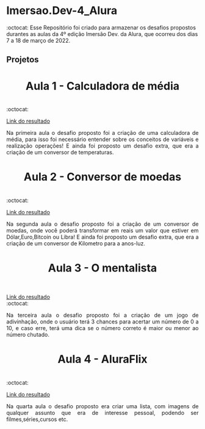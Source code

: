 # Imersao.Dev-4_Alura
:octocat: Esse Repositório foi criado para armazenar os desafios propostos durantes as aulas da 4º edição Imersão Dev. da Alura, que ocorreu dos dias 7 a 18 de março de 2022. 






## Projetos
<h1 align="center">Aula 1 - Calculadora de média</h1> <br />:octocat:



[Link do resultado](https://codepen.io/sa-g0s/full/xxPeXYg) <br />


<p align="justify">Na primeira aula o desafio proposto foi a criação de uma calculadora de média, para isso foi necessário entender sobre os conceitos de variáveis e realização operações! E ainda foi proposto um desafio extra, que era a criação de um conversor de temperaturas.</p>


<h1 align="center">Aula 2 - Conversor de moedas</h1> <br />:octocat:

[Link do resultado](https://codepen.io/sa-g0s/full/OJOYjXN) <br />


<p align="justify">Na segunda aula o desafio proposto foi a criação de um conversor de moedas, onde você poderá transformar em reais um valor que estiver em Dólar,Euro,Bitcoin ou Libra! E ainda foi proposto um desafio extra, que era a criação de um conversor de Kilometro para a anos-luz.</p>



<h1 align="center">Aula 3 - O mentalista </h1> <br />


[Link do resultado](https://codepen.io/sa-g0s/full/jOajYqM) <br />:octocat:


<p align="justify">Na terceira aula o desafio proposto foi a criação de um jogo de adivinhação, onde o usuário terá 3 chances para acertar um número de 0 a 10, e caso erre, terá uma dica se o número correto é maior ou menor ao número chutado.</p>


<h1 align="center">Aula 4 - AluraFlix </h1> <br />:octocat:


[Link do resultado](https://codepen.io/sa-g0s/pen/rNYXvmz) <br />


<p align="justify">Na quarta aula o desafio proposto era criar uma lista, com imagens de qualquer assunto que era de interesse pessoal, podendo ser filmes,séries,cursos etc.</p>




